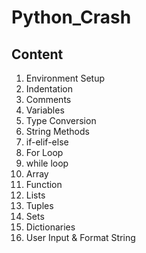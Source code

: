 # Python_Crash
## Content
1) Environment Setup
2) Indentation
3) Comments
4) Variables
5) Type Conversion
6) String Methods
7) if-elif-else
8) For Loop
9) while loop
10) Array
11) Function
12) Lists
13) Tuples
14) Sets
15) Dictionaries
16) User Input & Format String
   
